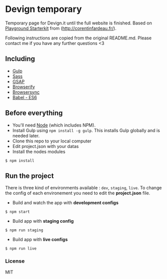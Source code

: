 # Devign temporary

Temporary page for Devign.it until the full website is finished.
Based on [Playground Starterkit](https://github.com/Corentinfardeau/three-js-flag) from (http://corentinfardeau.fr/).

Following instructions are copied from the original README.md. Please contact me if you have any further questions <3

## Including
* [Gulp](http://gulpjs.com/)
* [Sass](http://sass-lang.com/)
* [GSAP](http://greensock.com/gsap)
* [Browserify](http://browserify.org/)
* [Browsersync](https://www.browsersync.io/)
* [Babel - ES6](https://babeljs.io/)

## Before everything
- You'll need [Node](https://nodejs.org/) (which includes NPM).
- Install Gulp using `npm install -g gulp`. This installs Gulp globally and is needed later.
- Clone this repo to your local computer
- Edit project.json with your datas
- Install the nodes modules
```shell
$ npm install
```
## Run the project

There is three kind of environments available : `dev`,  `staging`, `live`. To change the config of each environement you need to edit the __project.json__ file.

- Build and watch the app with __development configs__
```shell
$ npm start
```
* Build app with __staging config__
```shell
$ npm run staging
```
* Build app with __live configs__
```shell
$ npm run live
```

### License

MIT
